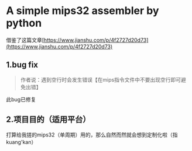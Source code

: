# A simple mips32 assembler by python

借鉴了这篇文章[https://www.jianshu.com/p/4f2727d20d73](https://www.jianshu.com/p/4f2727d20d73)

## 1.bug fix
> 作者说：遇到空行时会发生错误【在mips指令文件中不要出现空行即可避免出错】

此bug已修复

## 2.项目目的（适用平台）
打算给我搓的mips32（单周期）用的，那么自然而然就会想到定制化啦（指kuang'kan）